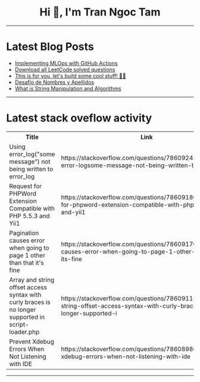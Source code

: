 <h1 align="center">Hi 👋, I'm Tran Ngoc Tam</h1>

---

# Latest Blog Posts 
<!-- BLOG-POST-LIST:START -->
- [Implementing MLOps with GitHub Actions](https://dev.to/craftworkai/implementing-mlops-with-github-actions-30nn)
- [Download all LeetCode solved questions](https://dev.to/theshubham99/download-all-leetcode-solved-questions-4lk)
- [This is for you, let&#39;s build some cool stuff! 🚀✨](https://dev.to/sauravshah31/this-is-for-you-lets-build-some-cool-stuff-15kn)
- [Desafío de Nombres y Apellidos](https://dev.to/javascriptchile/desafio-de-nombres-y-apellidos-540f)
- [What is String Manipulation and Algorithms](https://dev.to/m__mdy__m/what-is-string-manipulation-and-algorithms-42m1)
<!-- BLOG-POST-LIST:END -->

---

# Latest stack oveflow activity
<table>
  <tr><th>Title</th><th>Link</th></tr>
  <!-- STACKOVERFLOW:START --><tr><td>Using error_log&lpar;&quot;some message&quot;&rpar; not being written to error_log</td><td>https://stackoverflow.com/questions/78609243/using-error-logsome-message-not-being-written-to-error-log</td></tr><tr><td>Request for PHPWord Extension Compatible with PHP 5.5.3 and Yii1</td><td>https://stackoverflow.com/questions/78609180/request-for-phpword-extension-compatible-with-php-5-5-3-and-yii1</td></tr><tr><td>Pagination causes error when going to page 1 other than that it&#39;s fine</td><td>https://stackoverflow.com/questions/78609170/pagination-causes-error-when-going-to-page-1-other-than-that-its-fine</td></tr><tr><td>Array and string offset access syntax with curly braces is no longer supported in script-loader.php</td><td>https://stackoverflow.com/questions/78609115/array-and-string-offset-access-syntax-with-curly-braces-is-no-longer-supported-i</td></tr><tr><td>Prevent Xdebug Errors When Not Listening with IDE</td><td>https://stackoverflow.com/questions/78608986/prevent-xdebug-errors-when-not-listening-with-ide</td></tr><!-- STACKOVERFLOW:END -->
</table>

---


